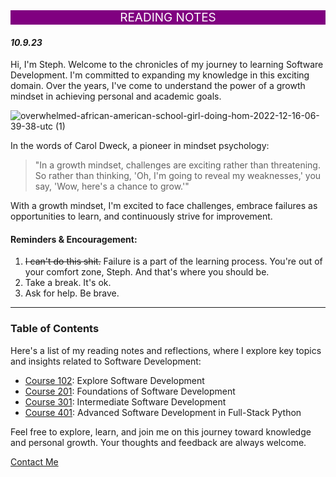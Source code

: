 
<div style="background-color: purple; color: white; font-size: 19px; text-align: center;"> READING NOTES </div>

#### *10.9.23*


 Hi, I'm Steph. Welcome to the chronicles of my journey to learning Software Development. I'm committed to expanding my knowledge in this exciting domain. Over the years, I've come to understand the power of a growth mindset in achieving personal and academic goals.

![overwhelmed-african-american-school-girl-doing-hom-2022-12-16-06-39-38-utc (1)](https://github.com/StepheeGee/reading-notes/assets/146587839/dfe735e7-f1dd-4567-a658-365c6b754591)


In the words of Carol Dweck, a pioneer in mindset psychology: 
> "In a growth mindset, challenges are exciting rather than threatening. So rather than thinking, 'Oh, I'm going to reveal my weaknesses,' you say, 'Wow, here's a chance to grow.'"

With a growth mindset, I'm excited to face challenges, embrace failures as opportunities to learn, and continuously strive for improvement.

#### Reminders & Encouragement:

1. 	~~I can't do this shit.~~ Failure is a part of the learning process. You're out of your comfort zone, Steph. And that's where you should be.
2. Take a break. It's ok. 
3. Ask for help. Be brave.
_________________________________________________


### Table of Contents
Here's a list of my reading notes and reflections, where I explore key topics and insights related to Software Development:

+ [Course 102](102/102.md): Explore Software Development
+ [Course 201](201/201.md): Foundations of Software Development
+ [Course 301](301/301.md): Intermediate Software Development
+ [Course 401](401/401.md): Advanced Software Development in Full-Stack Python

Feel free to explore, learn, and join me on this journey toward knowledge and personal growth. Your thoughts and feedback are always welcome. 



[Contact Me](mailto:Steph@TheDadFirm.com)


















